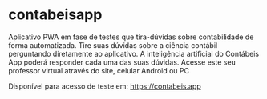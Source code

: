 # contabeisapp
Aplicativo PWA em fase de testes que tira-dúvidas sobre contabilidade de forma automatizada. Tire suas dúvidas sobre a ciência contábil perguntando diretamente ao aplicativo. A inteligência artificial do Contábeis App poderá responder cada uma das suas dúvidas. Acesse este seu professor virtual através do site, celular Android ou PC

Disponível para acesso de teste em: https://contabeis.app
